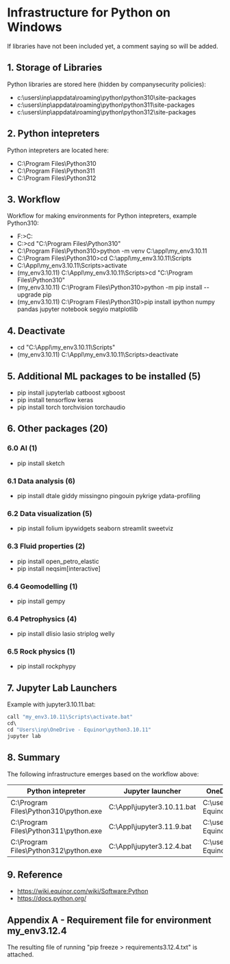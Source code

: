 # Infrastructure for Python on Windows

If libraries have not been included yet, a comment saying so will be added.

## 1. Storage of Libraries

Python libraries are stored here (hidden by companysecurity policies):
- c:\users\inp\appdata\roaming\python\python310\site-packages
- c:\users\inp\appdata\roaming\python\python311\site-packages
- c:\users\inp\appdata\roaming\python\python312\site-packages

## 2. Python intepreters

Python intepreters are located here:
- C:\Program Files\Python310
- C:\Program Files\Python311
- C:\Program Files\Python312

## 3. Workflow

Workflow for making environments for Python intepreters, example Python310:
- F:\>C:
- C:\>cd "C:\Program Files\Python310"
- C:\Program Files\Python310>python -m venv C:\appl\my_env3.10.11
- C:\Program Files\Python310>cd C:\appl\my_env3.10.11\Scripts
- C:\Appl\my_env3.10.11\Scripts>activate
- (my_env3.10.11) C:\Appl\my_env3.10.11\Scripts>cd "C:\Program Files\Python310"
- (my_env3.10.11) C:\Program Files\Python310>python -m pip install --upgrade pip
- (my_env3.10.11) C:\Program Files\Python310>pip install ipython numpy pandas jupyter notebook segyio matplotlib

## 4. Deactivate
- cd "C:\Appl\my_env3.10.11\Scripts"
- (my_env3.10.11) C:\Appl\my_env3.10.11\Scripts>deactivate

## 5. Additional ML packages to be installed (5)
- pip install jupyterlab catboost xgboost
- pip install tensorflow keras
- pip install torch torchvision torchaudio

## 6. Other packages (20)

### 6.0 AI (1)
- pip install sketch 

### 6.1 Data analysis (6)
- pip install dtale giddy missingno pingouin pykrige ydata-profiling 

### 6.2 Data visualization (5)
- pip install folium ipywidgets seaborn streamlit sweetviz 

### 6.3 Fluid properties (2)
- pip install open_petro_elastic 
- pip install neqsim[interactive]

### 6.4 Geomodelling (1)
- pip install gempy 

### 6.4 Petrophysics (4)
- pip install dlisio lasio striplog welly 

### 6.5 Rock physics (1)
- pip install rockphypy 

## 7. Jupyter Lab Launchers

Example with jupyter3.10.11.bat:
```python
call "my_env3.10.11\Scripts\activate.bat"
cd\ 
cd "Users\inp\OneDrive - Equinor\python3.10.11"
jupyter lab
```

## 8. Summary

The following infrastructure emerges based on the workflow above:

| Python intepreter                     | Jupyter launcher           | OneDrive Work Area                           |
| ------------------------------------- | -------------------------- | -------------------------------------------- |
| C:\Program Files\Python310\python.exe | C:\Appl\jupyter3.10.11.bat | C:\user\inp\OneDrive - Equinor\python3.10.11 |
| C:\Program Files\Python311\python.exe | C:\Appl\jupyter3.11.9.bat  | C:\user\inp\OneDrive - Equinor\python3.11.9  |
| C:\Program Files\Python312\python.exe | C:\Appl\jupyter3.12.4.bat  | C:\user\inp\OneDrive - Equinor\python3.12.4  |

## 9. Reference

- https://wiki.equinor.com/wiki/Software:Python
- https://docs.python.org/

## Appendix A - Requirement file for environment my_env3.12.4

The resulting file of running "pip freeze > requirements3.12.4.txt" is attached.

